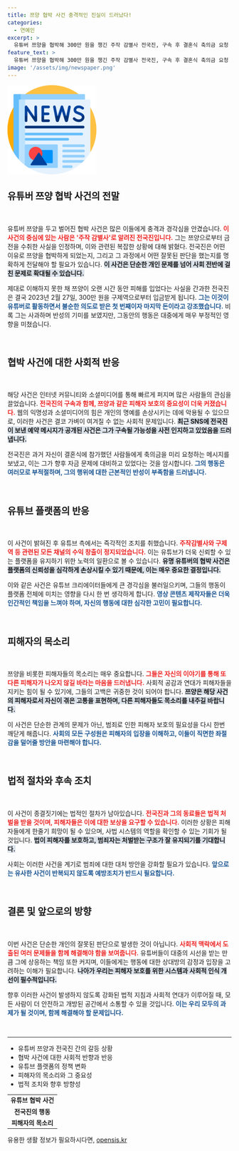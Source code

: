 ```yaml
---
title: 쯔양 협박 사건 충격적인 진실이 드러났다!
categories:
  - 연예인
excerpt: >
  유튜버 쯔양을 협박해 300만 원을 챙긴 주작 감별사 전국진, 구속 후 결혼식 축의금 요청 메시지 보내 논란. 그의 범죄와 뻔뻔한 행동이 시선을 끌고 있다.
feature_text: >
  유튜버 쯔양을 협박해 300만 원을 챙긴 주작 감별사 전국진, 구속 후 결혼식 축의금 요청 메시지 보내 논란. 그의 범죄와 뻔뻔한 행동이 시선을 끌고 있다.
image: '/assets/img/newspaper.png'
---
```


<p><img src="/assets/img/newspaper.png" alt="kimp 속보" /></p>

<h2 data-ke-size="size26">유튜버 쯔양 협박 사건의 전말</h2>

<p data-ke-size="size16">&nbsp;</p>

<p>유튜버 쯔양을 두고 벌어진 협박 사건은 많은 이들에게 충격과 경각심을 안겼습니다. <b><span style="color: #ee2323;">이 사건의 중심에 있는 사람은 '주작 감별사'로 알려진 전국진입니다.</span></b> 그는 쯔양으로부터 금전을 수취한 사실을 인정하며, 이와 관련된 복잡한 상황에 대해 밝혔다. 전국진은 어떤 이유로 쯔양을 협박하게 되었는지, 그리고 그 과정에서 어떤 잘못된 판단을 했는지를 명확하게 전달해야 할 필요가 있습니다. <b><span style="background-color: #21538527;">이 사건은 단순한 개인 문제를 넘어 사회 전반에 걸친 문제로 확대될 수 있습니다.</span></b> </p>

<p>제대로 이해하지 못한 채 쯔양이 오랜 시간 동안 피해를 입었다는 사실을 간과한 전국진은 결국 2023년 2월 27일, 300만 원을 구제역으로부터 입금받게 됩니다. <b><span style="color: #1a5490;">그는 이것이 유튜버로 활동하면서 불순한 의도로 받은 첫 번째이자 마지막 돈이라고 강조했습니다.</span></b> 비록 그는 사과하며 반성의 기미를 보였지만, 그동안의 행동은 대중에게 매우 부정적인 영향을 미쳤습니다.</p>

<p data-ke-size="size16">&nbsp;</p>

<h2 data-ke-size="size26">협박 사건에 대한 사회적 반응</h2>

<p data-ke-size="size16">&nbsp;</p>

<p>해당 사건은 인터넷 커뮤니티와 소셜미디어를 통해 빠르게 퍼지며 많은 사람들의 관심을 끌었습니다. <b><span style="color: #ee2323;">전국진의 구속과 함께, 쯔양과 같은 피해자 보호의 중요성이 더욱 커졌습니다.</span></b> 웹의 익명성과 소셜미디어의 힘은 개인의 명예를 손상시키는 데에 악용될 수 있으므로, 이러한 사건은 결코 가벼이 여겨질 수 없는 사회적 문제입니다. <b><span style="background-color: #21538527;">최근 SNS에 전국진이 보낸 예약 메시지가 공개된 사건은 그가 구속될 가능성을 사전 인지하고 있었음을 드러냅니다.</span></b> </p>

<p>전국진은 과거 자신이 결혼식에 참가했던 사람들에게 축의금을 미리 요청하는 메시지를 보냈고, 이는 그가 향후 자금 문제에 대비하고 있었다는 것을 암시합니다. <b><span style="color: #1a5490;">그의 행동은 여러모로 부적절하며, 그의 행위에 대한 근본적인 반성이 부족함을 드러냅니다.</span></b> </p>

<p data-ke-size="size16">&nbsp;</p>

<h2 data-ke-size="size26">유튜브 플랫폼의 반응</h2>

<p data-ke-size="size16">&nbsp;</p>

<p>이 사건이 밝혀진 후 유튜브 측에서는 즉각적인 조치를 취했습니다. <b><span style="color: #ee2323;">주작감별사와 구제역 등 관련된 모든 채널의 수익 창출이 정지되었습니다.</span></b> 이는 유튜브가 더욱 신뢰할 수 있는 플랫폼을 유지하기 위한 노력의 일환으로 볼 수 있습니다. <b><span style="background-color: #21538527;">유명 유튜버의 협박 사건은 플랫폼의 신뢰성을 심각하게 손상시킬 수 있기 때문에, 이는 매우 중요한 결정입니다.</span></b> </p>

<p>이와 같은 사건은 유튜브 크리에이터들에게 큰 경각심을 불러일으키며, 그들의 행동이 플랫폼 전체에 미치는 영향을 다시 한 번 생각하게 합니다. <b><span style="color: #1a5490;">영상 콘텐츠 제작자들은 더욱 인간적인 책임을 느껴야 하며, 자신의 행동에 대한 심각한 고민이 필요합니다.</span></b> </p>

<p data-ke-size="size16">&nbsp;</p>

<h2 data-ke-size="size26">피해자의 목소리</h2>

<p data-ke-size="size16">&nbsp;</p>

<p>쯔양을 비롯한 피해자들의 목소리는 매우 중요합니다. <b><span style="color: #ee2323;">그들은 자신의 이야기를 통해 또 다른 피해자가 나오지 않길 바라는 마음을 드러냅니다.</span></b> 사회적 공감과 연대가 피해자들을 지키는 힘이 될 수 있기에, 그들의 고백은 귀중한 것이 되어야 합니다. <b><span style="background-color: #21538527;">쯔양은 해당 사건의 피해자로서 자신이 겪은 고통을 표현하며, 다른 피해자들도 목소리를 내주길 바랍니다.</span></b> </p>

<p>이 사건은 단순한 관계의 문제가 아닌, 범죄로 인한 피해자 보호의 필요성을 다시 한번 깨닫게 해줍니다. <b><span style="color: #1a5490;">사회의 모든 구성원은 피해자의 입장을 이해하고, 이들이 직면한 좌절감을 덜어줄 방안을 마련해야 합니다.</span></b> </p>

<p data-ke-size="size16">&nbsp;</p>

<h2 data-ke-size="size26">법적 절차와 후속 조치</h2>

<p data-ke-size="size16">&nbsp;</p>

<p>이 사건이 종결짓기에는 법적인 절차가 남아있습니다. <b><span style="color: #ee2323;">전국진과 그의 동료들은 법적 처벌을 받을 것이며, 피해자들은 이에 대한 보상을 요구할 수 있습니다.</span></b> 이러한 상황은 피해자들에게 한줄기 희망이 될 수 있으며, 사법 시스템의 역할을 확인할 수 있는 기회가 될 것입니다. <b><span style="background-color: #21538527;">법이 피해자를 보호하고, 범죄자는 처벌받는 구조가 잘 유지되기를 기대합니다.</span></b> </p>

<p>사회는 이러한 사건을 계기로 범죄에 대한 대처 방안을 강화할 필요가 있습니다. <b><span style="color: #1a5490;">앞으로는 유사한 사건이 반복되지 않도록 예방조치가 반드시 필요합니다.</span></b> </p>

<p data-ke-size="size16">&nbsp;</p>

<h2 data-ke-size="size26">결론 및 앞으로의 방향</h2>

<p data-ke-size="size16">&nbsp;</p>

<p>이번 사건은 단순한 개인의 잘못된 판단으로 발생한 것이 아닙니다. <b><span style="color: #ee2323;">사회적 맥락에서 도출된 여러 문제들을 함께 해결해야 함을 보여줍니다.</span></b> 유튜버들이 대중의 시선을 받는 만큼 그에 상응하는 책임 또한 커지며, 이들에게는 행동에 대한 상대방의 감정과 입장을 고려하는 이해가 필요합니다. <b><span style="background-color: #21538527;">나아가 우리는 피해자 보호를 위한 시스템과 사회적 인식 개선이 필수적입니다.</span></b> </p>

<p>향후 이러한 사건이 발생하지 않도록 강화된 법적 지침과 사회적 연대가 이루어질 때, 모든 사람이 더 안전하고 개방된 공간에서 소통할 수 있을 것입니다. <b><span style="color: #1a5490;">이는 우리 모두의 과제가 될 것이며, 함께 해결해야 할 문제입니다.</span></b> </p>

<p data-ke-size="size16">&nbsp;</p>

<hr>

<ul>
    <li>유튜버 쯔양과 전국진 간의 갈등 상황</li>
    <li>협박 사건에 대한 사회적 반향과 반응</li>
    <li>유튜브 플랫폼의 정책 변화</li>
    <li>피해자의 목소리와 그 중요성</li>
    <li>법적 조치와 향후 방향성</li>
</ul> 

<table>
    <tr>
        <td style="text-align: center; height: 17px;"><b>유튜브 협박 사건</b></td>
    </tr>
    <tr>
        <td style="text-align: center; height: 17px;"><b>전국진의 행동</b></td>
    </tr>
    <tr>
        <td style="text-align: center; height: 17px;"><b>피해자의 목소리</b></td>
    </tr>
</table> 
유용한 생활 정보가 필요하시다면, <a href="https://opensis.kr" rel="dofollow">opensis.kr</a>


